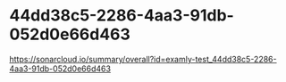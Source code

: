 # 44dd38c5-2286-4aa3-91db-052d0e66d463
https://sonarcloud.io/summary/overall?id=examly-test_44dd38c5-2286-4aa3-91db-052d0e66d463
